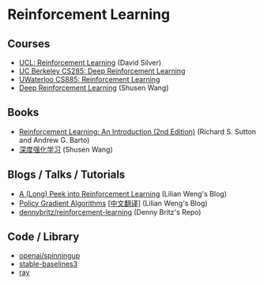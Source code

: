 # Reinforcement Learning

## Courses

- [UCL: Reinforcement Learning](https://www.davidsilver.uk/teaching/) (David Silver)
- [UC Berkeley CS285: Deep Reinforcement Learning](http://rail.eecs.berkeley.edu/deeprlcourse/)
- [UWaterloo CS885: Reinforcement Learning](https://cs.uwaterloo.ca/~ppoupart/teaching/cs885-spring18/)
- [Deep Reinforcement Learning](https://github.com/wangshusen/DRL) (Shusen Wang)


## Books

- [Reinforcement Learning: An Introduction (2nd Edition)](http://incompleteideas.net/book/RLbook2018.pdf) (Richard S. Sutton and Andrew G. Barto)
- [深度强化学习](https://github.com/wangshusen/DRL/blob/master/Notes_CN/DRL.pdf) (Shusen Wang)


## Blogs / Talks / Tutorials

- [A (Long) Peek into Reinforcement Learning](https://lilianweng.github.io/lil-log/2018/02/19/a-long-peek-into-reinforcement-learning.html) (Lilian Weng's Blog)
- [Policy Gradient Algorithms](https://lilianweng.github.io/lil-log/2018/04/08/policy-gradient-algorithms.html) [[中文翻译]](https://tomaxent.com/2019/04/14/策略梯度方法/) (Lilian Weng's Blog)
- [dennybritz/reinforcement-learning](https://github.com/dennybritz/reinforcement-learning) (Denny Britz's Repo)


## Code / Library

- [openai/spinningup](https://github.com/openai/spinningup)
- [stable-baselines3](https://github.com/DLR-RM/stable-baselines3)
- [ray](https://github.com/ray-project/ray)
